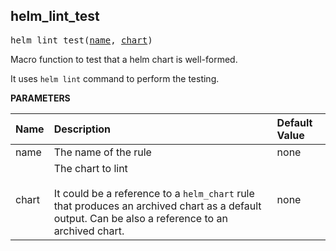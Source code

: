 <!-- Generated with Stardoc: http://skydoc.bazel.build -->



<a id="helm_lint_test"></a>

## helm_lint_test

<pre>
helm_lint_test(<a href="#helm_lint_test-name">name</a>, <a href="#helm_lint_test-chart">chart</a>)
</pre>

Macro function to test that a helm chart is well-formed.

It uses `helm lint` command to perform the testing.


**PARAMETERS**


| Name  | Description | Default Value |
| :------------- | :------------- | :------------- |
| <a id="helm_lint_test-name"></a>name |  The name of the rule   |  none |
| <a id="helm_lint_test-chart"></a>chart |  The chart to lint<br><br>It could be a reference to a `helm_chart` rule that produces an archived chart as a default output. Can be also a reference to an archived chart.   |  none |


